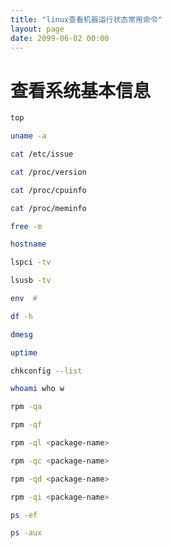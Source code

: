```yaml
---
title: "linux查看机器运行状态常用命令"
layout: page
date: 2099-06-02 00:00
---
```



# 查看系统基本信息

```bash
top 

uname -a

cat /etc/issue

cat /proc/version

cat /proc/cpuinfo

cat /proc/meminfo

free -m

hostname

lspci -tv

lsusb -tv

env  #

df -h

dmesg

uptime

chkconfig --list

whoami who w

rpm -qa

rpm -qf

rpm -ql <package-name>

rpm -qc <package-name>

rpm -qd <package-name>

rpm -qi <package-name>

ps -ef

ps -aux 
```


[](http://blog.csdn.net/hejinjing_tom_com/article/details/24031099)
[](http://www.cnblogs.com/qiangweikang/p/4800545.html)